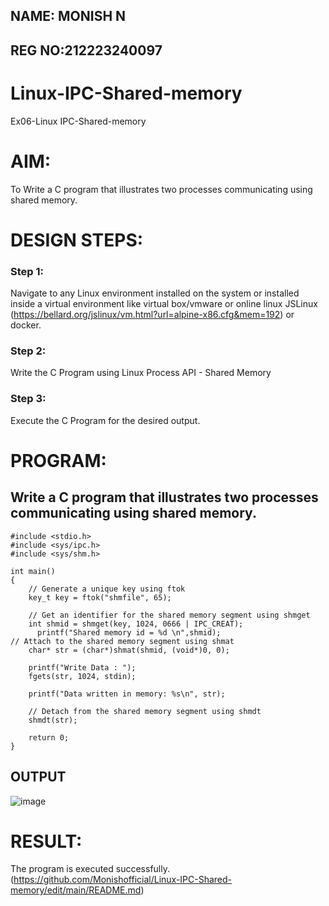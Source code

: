 ## NAME: MONISH N 
## REG NO:212223240097

# Linux-IPC-Shared-memory
Ex06-Linux IPC-Shared-memory
# AIM:
To Write a C program that illustrates two processes communicating using shared memory.
# DESIGN STEPS:
### Step 1:
Navigate to any Linux environment installed on the system or installed inside a virtual environment like virtual box/vmware or online linux JSLinux (https://bellard.org/jslinux/vm.html?url=alpine-x86.cfg&mem=192) or docker.
### Step 2:
Write the C Program using Linux Process API - Shared Memory
### Step 3:
Execute the C Program for the desired output. 
# PROGRAM:
## Write a C program that illustrates two processes communicating using shared memory.
```
#include <stdio.h>
#include <sys/ipc.h>
#include <sys/shm.h>

int main()
{
	// Generate a unique key using ftok
	key_t key = ftok("shmfile", 65);

	// Get an identifier for the shared memory segment using shmget
	int shmid = shmget(key, 1024, 0666 | IPC_CREAT);
      printf("Shared memory id = %d \n",shmid);
// Attach to the shared memory segment using shmat
	char* str = (char*)shmat(shmid, (void*)0, 0);
	
    printf("Write Data : ");
	fgets(str, 1024, stdin);

	printf("Data written in memory: %s\n", str);

	// Detach from the shared memory segment using shmdt
	shmdt(str);

	return 0;
}

```
## OUTPUT
![image](https://github.com/Monishofficial/Linux-IPC-Shared-memory/assets/149455421/0f7f2899-928a-46ab-b27d-0bb4b78dac85)
# RESULT:
The program is executed successfully.
(https://github.com/Monishofficial/Linux-IPC-Shared-memory/edit/main/README.md)
